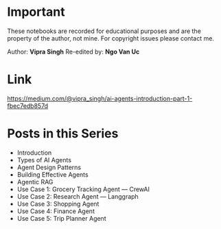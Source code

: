 # Important

These notebooks are recorded for educational purposes and are the property of the author, not mine. For copyright issues please contact me.

Author: **Vipra Singh**
Re-edited by: **Ngo Van Uc**

# Link

https://medium.com/@vipra_singh/ai-agents-introduction-part-1-fbec7edb857d

# Posts in this Series

- Introduction
- Types of AI Agents
- Agent Design Patterns
- Building Effective Agents
- Agentic RAG
- Use Case 1: Grocery Tracking Agent — CrewAI
- Use Case 2: Research Agent — Langgraph
- Use Case 3: Shopping Agent
- Use Case 4: Finance Agent
- Use Case 5: Trip Planner Agent
